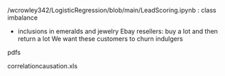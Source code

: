 /wcrowley342/LogisticRegression/blob/main/LeadScoring.ipynb : class imbalance


* inclusions in emeralds and jewelry
Ebay resellers:  buy a lot and then return a lot
	We want these customers to churn 
indulgers

pdfs

correlationcausation.xls